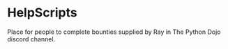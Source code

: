 # HelpScripts
Place for people to complete bounties supplied by Ray in The Python Dojo discord channel.
